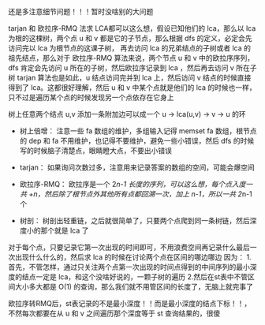 
还是多注意细节问题！！！暂时没啥别的大问题

tarjan 和 欧拉序-RMQ 法求 LCA都可以这么想，假设已知他们的 lca，那么以 lca 为根的这棵树，两个点 u 和 v 都是它的子节点，那么根据 dfs 的定义，必定会先访问完以 lca 为根节点的这课子树，
再去访问 lca 的兄弟结点的子树或者 lca 的祖先结点，那么对于 欧拉序-RMQ 算法来说，两个节点 u 和 v 中的欧拉序序列，dfs 肯定会先访问 u 所在的子树，然后欧拉序记录到 lca ，然后再去访问 v 所在子树
tarjan 算法也是如此，u 结点访问完并到 lca 上，然后访问 v 结点的时候直接得到了 lca。这都很好理解，然后 u 和 v 中某个点就是他们的 lca 的时候也一样，只不过是遍历某个点的时候发现另一个点依存在它身上


树上任意两个结点 u,v 添加一条附加边可以成一个 u -> lca(u,v) -> v -> u 的环


- 树上倍增：
注意一些 fa 数组的维护，多组输入记得 memset fa 数组，根节点的 dep 和 fa 不用维护，也记得不要维护，避免一些小错误，然后 dfs 的时候写的时候脑子清楚点，眼睛瞪大点，不要出小错误



- tarjan：
如果询问次数过多，注意用来记录答案的数组的空间，可能会爆空间



- 欧拉序-RMQ：
欧拉序是一个 2*n-1 长度的序列，可以这么想，每个点入度一共 +n，然后除了根节点外其他所有点都回溯一次，加上 n-1，所以一共 2*n-1 个

- 树剖：
树剖出轻重链，之后就很简单了，只要两个点爬到同一条树链，然后深度小的那个就是 lca 了

对于每个点，只要记录它第一次出现的时间即可，不用浪费空间再记录什么最后一次出现什么什么的，然后求 lca 的时候在讨论两个点在区间的哪边哪边
因为：
1.首先，不管怎样，通过只关注两个点第一次出现的时间点得到的中间序列的最小深度的结点一定是 lca，和这个没啥好说的，一颗子树的遍历
2.然后在st表中不管区间大小多大都是 O(1) 的查询，那么我们就不用管区间的长度了，无脑上就完事了

欧拉序转RMQ后，st表记录的不是最小深度！！而是最小深度的结点下标！！，不然每次都要在从 u 和 v 之间遍历那个深度等于 st 查询结果的，很傻
